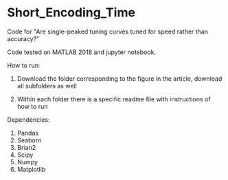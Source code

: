 # Short_Encoding_Time
Code for "Are single-peaked tuning curves tuned for speed rather than accuracy?"

Code tested on MATLAB 2018 and jupyter notebook.


How to run:
1. Download the folder corresponding to the figure in the article, download all subfolders as well

2. Within each folder there is a specific readme file with instructions of how to run

Dependencies:
1. Pandas
2. Seaborn
3. Brian2
4. Scipy
5. Numpy
6. Matplotlib
